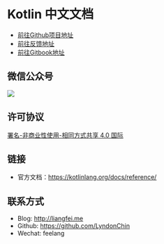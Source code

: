 # Kotlin 中文文档

* [前往Github项目地址](https://github.com/LyndonChin/kotlin-docs-zh)
* [前往反馈地址](https://github.com/LyndonChin/kotlin-docs-zh/issues/new)
* [前往Gitbook地址](https://www.gitbook.com/read/book/lyndonchin/kotlin-docs-zh)

## 微信公众号
![](https://wx2.sinaimg.cn/mw690/63934de3gy1fpdr77kb6kj209k09kjrc.jpg)

## 许可协议
[署名-非商业性使用-相同方式共享 4.0 国际](https://creativecommons.org/licenses/by-nc-sa/4.0/legalcode)

## 链接
* 官方文档：https://kotlinlang.org/docs/reference/

## 联系方式
* Blog: http://liangfei.me
* Github: https://github.com/LyndonChin
* Wechat: feelang
